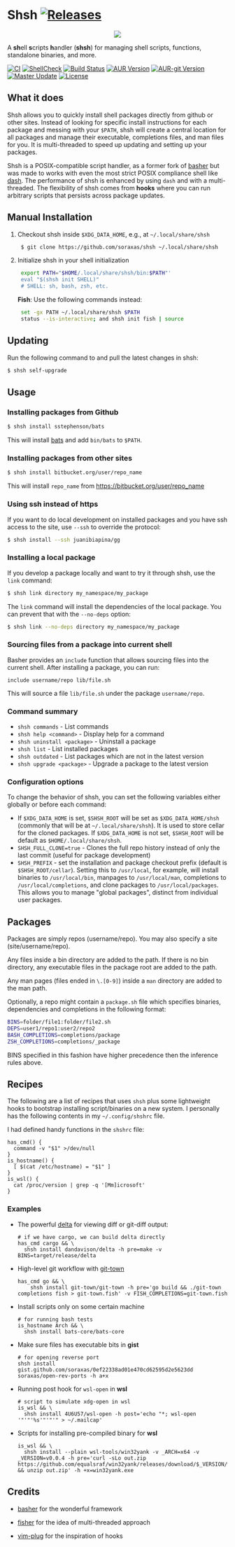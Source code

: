 # Shsh [![Releases](https://img.shields.io/github/release/soraxas/shsh.svg?label=&color=0366d6)](https://github.com/soraxas/shsh/releases/latest)

<p align="center">
   <img src="docs/images/shsh-logo.png">
</p>

A **sh**ell **s**cripts **h**andler (**shsh**) for managing shell scripts, functions, standalone binaries, and more.

[![CI](https://github.com/soraxas/shsh/workflows/CI/badge.svg)](https://github.com/soraxas/shsh/actions?query=workflow%3ACI)
[![ShellCheck](https://github.com/soraxas/shsh/workflows/ShellCheck/badge.svg)](https://github.com/soraxas/shsh/actions?query=workflow%3AShellCheck)
[![Build Status](https://img.shields.io/travis/soraxas/shsh/master.svg?logo=travis)](https://travis-ci.org/soraxas/shsh)
[![AUR Version](https://img.shields.io/aur/version/shsh.svg)](https://aur.archlinux.org/packages/shsh)
[![AUR-git Version](https://img.shields.io/aur/version/shsh-git.svg?label=aur-git)](https://aur.archlinux.org/packages/shsh-git)
[![Master Update](https://img.shields.io/github/last-commit/soraxas/shsh/master.svg)](https://github.com/soraxas/shsh/commits/master)
[![License](https://img.shields.io/github/license/soraxas/shsh.svg)](https://github.com/soraxas/shsh/blob/master/LICENSE)

## What it does

Shsh allows you to quickly install shell packages directly from github or other sites. Instead of looking for specific install instructions for each package and messing with your `$PATH`, shsh will create a central location for all packages and manage their executable, completions files, and man files for you. It is multi-threaded to speed up updating and setting up your packages.

Shsh is a POSIX-compatible script handler, as a former fork of [basher](https://github.com/basherpm/basher) but was made to works with even the most strict POSIX compliance shell like [dash](https://wiki.archlinux.org/index.php/Dash). The performance of shsh is enhanced by using `dash` and with a multi-threaded. The flexibility of shsh comes from **hooks** where you can run arbitrary scripts that persists across package updates.

## Manual Installation

1. Checkout shsh inside `$XDG_DATA_HOME`, e.g., at `~/.local/share/shsh`
   
   ```sh
    $ git clone https://github.com/soraxas/shsh ~/.local/share/shsh
   ```

2. Initialize shsh in your shell initialization
   
   ```sh
    export PATH="$HOME/.local/share/shsh/bin:$PATH"'
    eval "$(shsh init SHELL)"
    # SHELL: sh, bash, zsh, etc.
   ```
   
    **Fish**: Use the following commands instead:
   
   ```sh
    set -gx PATH ~/.local/share/shsh $PATH
    status --is-interactive; and shsh init fish | source
   ```

## Updating

Run the following command to and pull the latest changes in shsh:

```sh
$ shsh self-upgrade
```

## Usage

### Installing packages from Github

```sh
$ shsh install sstephenson/bats
```

This will install [bats](https://github.com/sstephenson/bats) and add `bin/bats` to `$PATH`.

### Installing packages from other sites

```sh
$ shsh install bitbucket.org/user/repo_name
```

This will install `repo_name` from https://bitbucket.org/user/repo_name

### Using ssh instead of https

If you want to do local development on installed packages and you have ssh
access to the site, use `--ssh` to override the protocol:

```sh
$ shsh install --ssh juanibiapina/gg
```

### Installing a local package

If you develop a package locally and want to try it through shsh,
use the `link` command:

```sh
$ shsh link directory my_namespace/my_package
```

The `link` command will install the dependencies of the local package.
You can prevent that with the `--no-deps` option:

```sh
$ shsh link --no-deps directory my_namespace/my_package
```

### Sourcing files from a package into current shell

Basher provides an `include` function that allows sourcing files into the
current shell. After installing a package, you can run:

```
include username/repo lib/file.sh
```

This will source a file `lib/file.sh` under the package `username/repo`.

### Command summary

- `shsh commands` - List commands
- `shsh help <command>` - Display help for a command
- `shsh uninstall <package>` - Uninstall a package
- `shsh list` - List installed packages
- `shsh outdated` - List packages which are not in the latest version
- `shsh upgrade <package>` - Upgrade a package to the latest version

### Configuration options

To change the behavior of shsh, you can set the following variables either
globally or before each command:

- If `$XDG_DATA_HOME` is set, `$SHSH_ROOT` will be set as `$XDG_DATA_HOME/shsh` (commonly that will be at `~/.local/share/shsh`). It is used to store cellar for the cloned packages. If `$XDG_DATA_HOME` is not set, `$SHSH_ROOT` will be default as `$HOME/.local/share/shsh`.
- `SHSH_FULL_CLONE=true` - Clones the full repo history instead of only the last commit (useful for package development)
- `SHSH_PREFIX` - set the installation and package checkout prefix (default is `$SHSH_ROOT/cellar`).  Setting this to `/usr/local`, for example, will install binaries to `/usr/local/bin`, manpages to `/usr/local/man`, completions to `/usr/local/completions`, and clone packages to `/usr/local/packages`.  This allows you to manage "global packages", distinct from individual user packages.

## Packages

Packages are simply repos (username/repo). You may also specify a site
(site/username/repo).

Any files inside a bin directory are added to the path. If there is no bin
directory, any executable files in the package root are added to the path.

Any man pages (files ended in `\.[0-9]`) inside a `man` directory are added
to the man path.

Optionally, a repo might contain a `package.sh` file which specifies binaries,
dependencies and completions in the following format:

```sh
BINS=folder/file1:folder/file2.sh
DEPS=user1/repo1:user2/repo2
BASH_COMPLETIONS=completions/package
ZSH_COMPLETIONS=completions/_package
```

BINS specified in this fashion have higher precedence then the inference rules
above.

## Recipes

The following are a list of recipes that uses `shsh` plus some lightweight hooks to bootstrap installing script/binaries on a new system. I personally has the following contents in my `~/.config/shshrc` file.

I had defined handy functions in the `shshrc` file:

```shell
has_cmd() {    
  command -v "$1" >/dev/null    
}
is_hostname() {
  [ $(cat /etc/hostname) = "$1" ] 
}
is_wsl() {    
  cat /proc/version | grep -q '[Mm]icrosoft'    
}
```

### Examples

- The powerful [delta](https://github.com/dandavison/delta) for viewing diff or git-diff output:
  
  ```shell
  # if we have cargo, we can build delta directly    
  has_cmd cargo && \    
    shsh install dandavison/delta -h pre=make -v BINS=target/release/delta
  ```

- High-level git workflow with [git-town](https://github.com/git-town/git-town)
  
  ```shell
  has_cmd go && \
      shsh install git-town/git-town -h pre='go build && ./git-town completions fish > git-town.fish' -v FISH_COMPLETIONS=git-town.fish
  ```

- Install scripts only on some certain machine
  
  ```shell
  # for running bash tests
  is_hostname Arch && \
    shsh install bats-core/bats-core
  ```

- Make sure files has executable bits in **gist**
  
  ```shell
  # for opening reverse port
  shsh install gist.github.com/soraxas/0ef22338ad01e470cd62595d2e5623dd soraxas/open-rev-ports -h a+x
  ```

- Running post hook for `wsl-open` in **wsl**
  
  ```shell
  # script to simulate xdg-open in wsl
  is_wsl && \
    shsh install 4U6U57/wsl-open -h post='echo "*; wsl-open '"'"'%s'"'"'" > ~/.mailcap'
  ```

- Scripts for installing pre-compiled binary for **wsl**
  
  ```shell
  is_wsl && \
    shsh install --plain wsl-tools/win32yank -v _ARCH=x64 -v _VERSION=v0.0.4 -h pre='curl -sLo out.zip https://github.com/equalsraf/win32yank/releases/download/$_VERSION/win32yank-$_ARCH.zip && unzip out.zip' -h +x=win32yank.exe
  ```

## Credits

- [basher](https://github.com/basherpm/basher) for the wonderful framework

- [fisher](https://github.com/jorgebucaran/fisher) for the idea of multi-threaded approach

- [vim-plug](https://github.com/junegunn/vim-plug) for the inspiration of hooks
